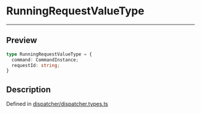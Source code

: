 
      
# RunningRequestValueType

<div class="api-docs__separator" data-reactroot="">

---

</div><div class="api-docs__section" data-reactroot="">

## Preview

</div><div class="api-docs__preview type" data-reactroot="">

```ts
type RunningRequestValueType = {
  command: CommandInstance; 
  requestId: string; 
}
```

</div><div class="api-docs__section" data-reactroot="">

## Description

</div><div class="api-docs__description" data-reactroot=""><span class="api-docs__do-not-parse">



</span></div><div class="api-docs__definition" data-reactroot="">

Defined in [dispatcher/dispatcher.types.ts](https://github.com/BetterTyped/hyper-fetch/blob/982ac882/packages/core/src/dispatcher/dispatcher.types.ts#L36)

</div>